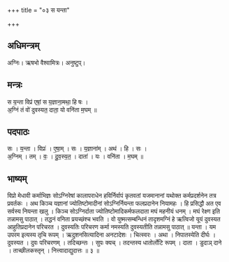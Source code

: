+++
title = "०३ स यन्ता"

+++
## अधिमन्त्रम्
अग्निः। ऋषभो वैश्वामित्रः। अनुष्टुप्।

## मन्त्रः
स य॒न्ता विप्र॑ एषां॒ स य॒ज्ञाना॒मथा॒ हि षः ।  
अ॒ग्निं तं वो॑ दुवस्यत॒ दाता॒ यो वनि॑ता म॒घम् ॥

## पदपाठः
सः । य॒न्ता । विप्रः॑ । ए॒षा॒म् । सः । य॒ज्ञाना॑म् । अथ॑ । हि । सः ।  
अ॒ग्निम् । तम् । वः॒ । दु॒व॒स्य॒त॒ । दाता॑ । यः । वनि॑ता । म॒घम् ॥

## भाष्यम्
विप्रो मेधावी कर्माभिज्ञः सोऽग्निरेषां कालापराधेन हविर्निर्वापं कृतवतां यजमानानां यथोक्त कर्मप्रदर्शनेन तत्र प्रवर्तकः । अथ किञ्च यज्ञानां ज्योतिष्टोमादीनां सोऽग्निर्नियन्ता फलप्रदानेन नियामहः । हि प्रसिद्धौ अत एव सर्वस्य नियन्ता खलु । किञ्च सोऽग्निर्दाता ज्योतिष्टोमादिकर्मफलदाता मघं महनीयं धनम् । मघं रेक्ष्ण इति तन्नामसु पाठात् । तद्धनं वनिता प्रयच्छंश्च भवति । वो युष्मत्सम्बन्धिनं तादृशमग्निं हे ऋत्विजो यूयं दुवस्यत आहुतिप्रदानेन परिचरत । दुवस्यतिः परिचरण कर्मा नमस्यति दुवस्यतीति तन्नामसु पाठात् ॥ यन्ता । यम उपरम इत्यस्य तृचि रूपम् । ऋदुशनसित्यादिना अनटादेशः । चित्स्वरः । अथा । निपातस्येति दीर्घः । दुवस्यत । दुवः परिचरणम् । तदिच्छन्तः । सुपः क्यच् । तदन्तस्य धातोर्लोटि रूपम् । दाता । डुदाञ् दाने । ताच्छीलकस्तृन् । नित्त्वादाद्युदात्तः ॥ ३ ॥